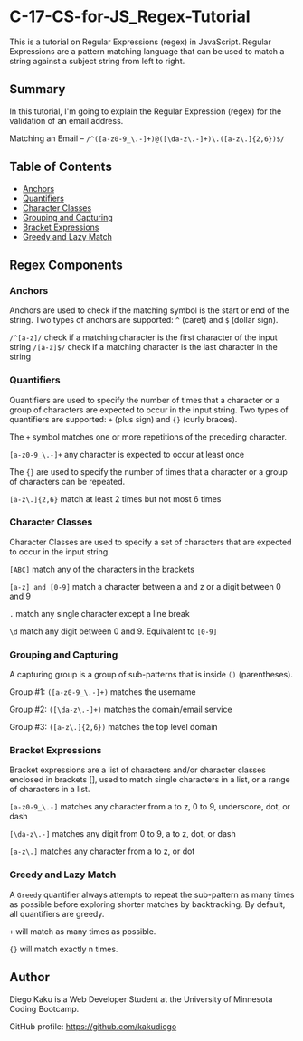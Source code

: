 # C-17-CS-for-JS_Regex-Tutorial

This is a tutorial on Regular Expressions (regex) in JavaScript.
Regular Expressions are a pattern matching language that can be used to match a string against a subject string from left to right.

## Summary

In this tutorial, I'm going to explain the Regular Expression (regex) for the validation of an email address.

Matching an Email – `/^([a-z0-9_\.-]+)@([\da-z\.-]+)\.([a-z\.]{2,6})$/`

## Table of Contents

- [Anchors](#anchors)
- [Quantifiers](#quantifiers)
- [Character Classes](#character-classes)
- [Grouping and Capturing](#grouping-and-capturing)
- [Bracket Expressions](#bracket-expressions)
- [Greedy and Lazy Match](#greedy-and-lazy-match)

## Regex Components

### Anchors

Anchors are used to check if the matching symbol is the start or end of the string. Two types of anchors are supported: `^` (caret) and `$` (dollar sign).

`/^[a-z]/` check if a matching character is the first character of the input string
`/[a-z]$/` check if a matching character is the last character in the string

### Quantifiers

Quantifiers are used to specify the number of times that a character or a group of characters are expected to occur in the input string. Two types of quantifiers are supported: `+` (plus sign) and `{}` (curly braces).

The `+` symbol matches one or more repetitions of the preceding character.

`[a-z0-9_\.-]+` any character is expected to occur at least once

The `{}` are used to specify the number of times that a character or a group of characters can be repeated.

`[a-z\.]{2,6}` match at least 2 times but not most 6 times

### Character Classes

Character Classes are used to specify a set of characters that are expected to occur in the input string.

`[ABC]` match any of the characters in the brackets

`[a-z] and [0-9]` match a character between a and z or a digit between 0 and 9

`.` match any single character except a line break

`\d` match any digit between 0 and 9. Equivalent to `[0-9]`

### Grouping and Capturing

A capturing group is a group of sub-patterns that is inside `()` (parentheses).

Group #1: `([a-z0-9_\.-]+)` matches the username

Group #2: `([\da-z\.-]+)` matches the domain/email service

Group #3: `([a-z\.]{2,6})` matches the top level domain

### Bracket Expressions

Bracket expressions are a list of characters and/or character classes enclosed in brackets [], used to match single characters in a list, or a range of characters in a list.

`[a-z0-9_\.-]` matches any character from a to z, 0 to 9, underscore, dot, or dash

`[\da-z\.-]` matches any digit from 0 to 9, a to z, dot, or dash

`[a-z\.]` matches any character from a to z, or dot

### Greedy and Lazy Match

A `Greedy` quantifier always attempts to repeat the sub-pattern as many times as possible before exploring shorter matches by backtracking. By default, all quantifiers are greedy.

`+` will match as many times as possible.

`{}` will match exactly n times.

## Author

Diego Kaku is a Web Developer Student at the University of Minnesota Coding Bootcamp.

GitHub profile: https://github.com/kakudiego
